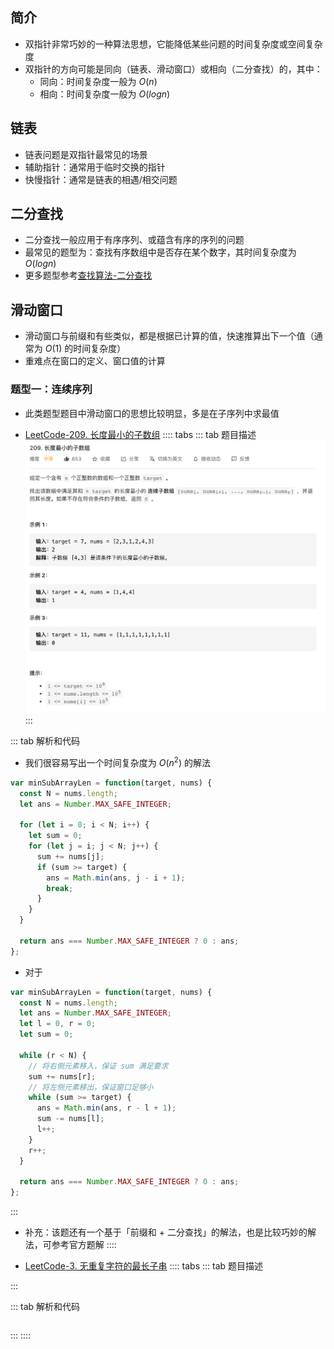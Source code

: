 ## 简介

+ 双指针非常巧妙的一种算法思想，它能降低某些问题的时间复杂度或空间复杂度
+ 双指针的方向可能是同向（链表、滑动窗口）或相向（二分查找）的，其中：
  + 同向：时间复杂度一般为 $O(n)$
  + 相向：时间复杂度一般为 $O(logn)$


## 链表

+ 链表问题是双指针最常见的场景
+ 辅助指针：通常用于临时交换的指针
+ 快慢指针：通常是链表的相遇/相交问题



## 二分查找

+ 二分查找一般应用于有序序列、或蕴含有序的序列的问题
+ 最常见的题型为：查找有序数组中是否存在某个数字，其时间复杂度为 $O(logn)$
+ 更多题型参考[查找算法-二分查找](../cate/search.md)



## 滑动窗口

+ 滑动窗口与前缀和有些类似，都是根据已计算的值，快速推算出下一个值（通常为 $O(1)$ 的时间复杂度）
+ 重难点在窗口的定义、窗口值的计算


### 题型一：连续序列

+ 此类题型题目中滑动窗口的思想比较明显，多是在子序列中求最值

+ [LeetCode-209. 长度最小的子数组](https://leetcode-cn.com/problems/minimum-size-subarray-sum/)
:::: tabs
::: tab 题目描述
![长度最小的子数组](../imgs/problem-minimum-size-subarray-sum.png)
:::

::: tab 解析和代码
+ 我们很容易写出一个时间复杂度为 $O(n^2)$ 的解法
```js
var minSubArrayLen = function(target, nums) {
  const N = nums.length;
  let ans = Number.MAX_SAFE_INTEGER;
  
  for (let i = 0; i < N; i++) {
    let sum = 0;
    for (let j = i; j < N; j++) {
      sum += nums[j];
      if (sum >= target) {
        ans = Math.min(ans, j - i + 1);
        break;
      }
    }
  }

  return ans === Number.MAX_SAFE_INTEGER ? 0 : ans;
};
```

+ 对于
```js
var minSubArrayLen = function(target, nums) {
  const N = nums.length;
  let ans = Number.MAX_SAFE_INTEGER;
  let l = 0, r = 0;
  let sum = 0;

  while (r < N) {
    // 将右侧元素移入，保证 sum 满足要求
    sum += nums[r];
    // 将左侧元素移出，保证窗口足够小
    while (sum >= target) {
      ans = Math.min(ans, r - l + 1);
      sum -= nums[l];
      l++;
    }
    r++;
  }

  return ans === Number.MAX_SAFE_INTEGER ? 0 : ans;
};
```
:::

+ 补充：该题还有一个基于「前缀和 + 二分查找」的解法，也是比较巧妙的解法，可参考官方题解
::::


+ [LeetCode-3. 无重复字符的最长子串](https://leetcode-cn.com/problems/longest-substring-without-repeating-characters/)
:::: tabs
::: tab 题目描述

:::

::: tab 解析和代码
```js

```
:::
::::
